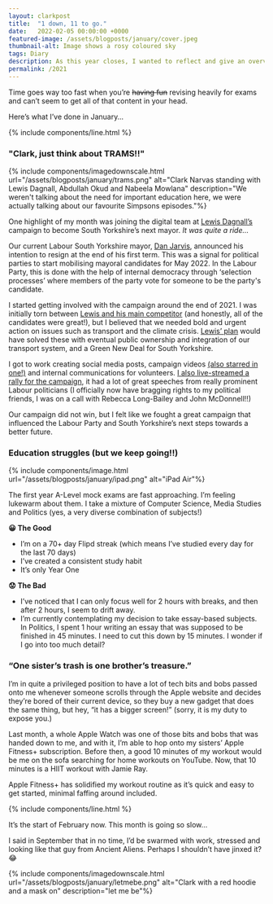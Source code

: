 ```yaml
---
layout: clarkpost
title:  "1 down, 11 to go."
date:   2022-02-05 00:00:00 +0000
featured-image: /assets/blogposts/january/cover.jpeg
thumbnail-alt: Image shows a rosy coloured sky
tags: Diary
description: As this year closes, I wanted to reflect and give an overview. Think of this like a Spotify Unwrapped 😉
permalink: /2021
---
```

Time goes way too fast when you’re ~~having fun~~ revising heavily for exams and can’t seem to get all of that content in your head.

Here’s what I’ve done in January… 

{% include components/line.html %}

### "Clark, just think about TRAMS!!" 

{% include components/imagedownscale.html url="/assets/blogposts/january/trams.png" alt="Clark Narvas standing with Lewis Dagnall, Abdullah Okud and Nabeela Mowlana" description="We weren't talking about the need for important education here, we were actually talking about our favourite Simpsons episodes."%}


One highlight of my month was joining the digital team at [Lewis Dagnall’s](https://lewisdagnall.org.uk) campaign to become South Yorkshire’s next mayor. *It was quite a ride…*

Our current Labour South Yorkshire mayor, [Dan Jarvis](https://www.danjarvis.org/), announced his intention to resign at the end of his first term. This was a signal for political parties to start mobilising mayoral candidates for May 2022. In the Labour Party, this is done with the help of internal democracy through ‘selection processes’ where members of the party vote for someone to be the party's candidate.

I started getting involved with the campaign around the end of 2021. I was initially torn between [Lewis and his main competitor](https://labourlist.org/2021/11/full-list-candidates-in-labours-south-yorkshire-mayoral-selection-race/) (and honestly, all of the candidates were great!), but I believed that we needed bold and urgent action on issues such as transport and the climate crisis. [Lewis’ plan](https://web.archive.org/web/20220128134258/https://www.lewisdagnall.org.uk/manifesto) would have solved these with eventual public ownership and integration of our transport system, and a Green New Deal for South Yorkshire. 

I got to work creating social media posts, campaign videos [(also starred in one!)](https://youtu.be/CUvXduo28Nc) and internal communications for volunteers. [I also live-streamed a rally for the campaign](https://www.facebook.com/lewis.dagnall/videos/3092233177728636), it had a lot of great speeches from really prominent Labour politicians (I officially now have bragging rights to my political friends, I was on a call with Rebecca Long-Bailey and John McDonnell!!) 

Our campaign did not win, but I felt like we fought a great campaign that influenced the Labour Party and South Yorkshire’s next steps towards a better future. 




### Education struggles (but we keep going!!)

{% include components/image.html url="/assets/blogposts/january/ipad.png" alt="iPad Air"%}

The first year A-Level mock exams are fast approaching. I’m feeling lukewarm about them. I take a mixture of Computer Science, Media Studies and Politics (yes, a very diverse combination of subjects!) 

**😀 The Good**
* I’m on a 70+ day Flipd streak (which means I’ve studied every day for the last 70 days) 
* I’ve created a consistent study habit
* It’s only Year One 

**😟 The Bad**
* I’ve noticed that I can only focus well for 2 hours with breaks, and then after 2 hours, I seem to drift away. 
* I’m currently contemplating my decision to take essay-based subjects. In Politics, I spent 1 hour writing an essay that was supposed to be finished in 45 minutes. I need to cut this down by 15 minutes. I wonder if I go into too much detail? 


### “One sister’s trash is one brother’s treasure.” 

I’m in quite a privileged position to have a lot of tech bits and bobs passed onto me whenever someone scrolls through the Apple website and decides they’re bored of their current device, so they buy a new gadget that does the same thing, but hey, “it has a bigger screen!” (sorry, it is my duty to expose you.) 

Last month, a whole Apple Watch was one of those bits and bobs that was handed down to me, and with it, I’m able to hop onto my sisters’ Apple Fitness+ subscription. Before then, a good 10 minutes of my workout would be me on the sofa searching for home workouts on YouTube. Now, that 10 minutes is a HIIT workout with Jamie Ray.

Apple Fitness+ has solidified my workout routine as it’s quick and easy to get started, minimal faffing around included. 

{% include components/line.html %}

It’s the start of February now. This month is going so slow… 

I said in September that in no time, I’d be swarmed with work, stressed and looking like that guy from Ancient Aliens. Perhaps I shouldn’t have jinxed it? 😂

{% include components/imagedownscale.html url="/assets/blogposts/january/letmebe.png" alt="Clark with a red hoodie and a mask on" description="let me be"%}
